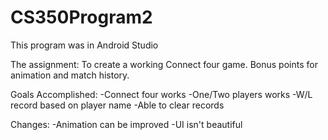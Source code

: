 # CS350Program2

This program was in Android Studio

The assignment: To create a working Connect four game. Bonus points for animation and match history.

Goals Accomplished:
  -Connect four works
  -One/Two players works
  -W/L record based on player name
  -Able to clear records
 
 Changes:
  -Animation can be improved
  -UI isn't beautiful
  
